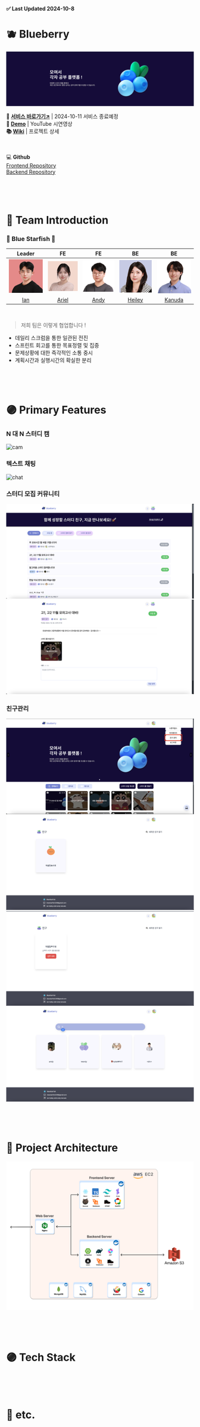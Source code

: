 **✅ Last Updated 2024-10-8**

# 🫐 Blueberry

![alt](assets/banner.png)

**🔗 [서비스 바로가기↗](https://blueberry826.com/)** | 2024-10-11 서비스 종료예정  
**🎥 [Demo](https://youtu.be/sR68VYhHsxg)** | YouTube 시연영상  
**📚 [Wiki](https://github.com/100-hours-a-week/5-bluestarfish-blueberry-be/wiki)** | 프로젝트 상세

<br>

💻 **Github**  
[Frontend Repository](https://github.com/100-hours-a-week/5-bluestarfish-blueberry-fe)  
[Backend Repository](https://github.com/100-hours-a-week/5-bluestarfish-blueberry-be)

<br><br><br>

# 🔵 Team Introduction

### 🌊 Blue Starfish 🌊

|                        Leader                        |                           FE                           |                          FE                           |                           BE                            |                           BE                            |
|:----------------------------------------------------:|:------------------------------------------------------:|:-----------------------------------------------------:|:-------------------------------------------------------:|:-------------------------------------------------------:|
| <img src="assets/ian.jpeg" alt="이미지 설명" width="150"> | <img src="assets/ariel.jpeg" alt="이미지 설명" width="150"> | <img src="assets/andy.jpeg" alt="이미지 설명" width="150"> | <img src="assets/heiley.jpeg" alt="이미지 설명" width="150"> | <img src="assets/kanuda.jpeg" alt="이미지 설명" width="150"> | 
|       [Ian](https://github.com/BenchPress200)        |          [Ariel](https://github.com/yeji0214)          |          [Andy](https://github.com/boozeal)           |        [Heiley](https://github.com/hyeonheeeee)         |         [Kanuda](https://github.com/DohunHyun)          |

<br>

> 저희 팀은 이렇게 협업합니다 !

- 데일리 스크럼을 통한 일관된 전진
- 스프린트 회고를 통한 목표정렬 및 집중
- 문제상황에 대한 즉각적인 소통 중시
- 계획시간과 실행시간의 확실한 분리

<br><br><br>

# 🟣 Primary Features

### N 대 N 스터디 캠

![cam](assets/cam.gif)

### 텍스트 채팅

![chat](assets/chat.gif)

### 스터디 모집 커뮤니티

![post1](assets/posts1.png)
![post2](assets/posts2.png)

### 친구관리

![](assets/f1.png)
![](assets/f2.png)
![](assets/f3.png)
![](assets/f4.png)

<br><br><br>

# 🔵 Project Architecture

![architecture](assets/architecture.png)

<br><br><br>

# 🟣 Tech Stack

<br><br><br>

# 🔵 etc.

<br><br><br>
